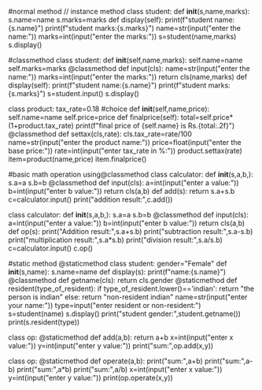 #normal method // instance method
class student:
    def __init__(s,name,marks):
        s.name=name
        s.marks=marks
    def display(self):
        print(f"student name:{s.name}")
        print(f"student marks:{s.marks}")
name=str(input("enter the name:"))
marks=int(input("enter the marks:"))
s=student(name,marks)
s.display()


#classmethod
class student:
    def __init__(self,name,marks):
        self.name=name
        self.marks=marks
    @classmethod
    def input(cls):
        name=str(input("enter the name:"))
        marks=int(input("enter the marks:"))
        return cls(name,marks)
    def display(self):
        print(f"student name:{s.name}")
        print(f"student marks:{s.marks}")
s=student.input()
s.display()



class product:
    tax_rate=0.18   #choice
    def __init__(self,name,price):
        self.name=name
        self.price=price
    def finalprice(self):
        total=self.price*(1+product.tax_rate)
        print(f"final price of {self.name} is Rs.{total:.2f}")
    @classmethod
    def settax(cls,rate):
        cls.tax_rate=rate/100
name=str(input("enter the product name:"))
price=float(input("enter the base price:"))
rate=int(input("enter tax_rate in %:"))
product.settax(rate)
item=product(name,price)
item.finalprice()



#basic math operation using@classmethod
class calculator:
    def __init__(s,a,b,):
        s.a=a
        s.b=b
    @classmethod
    def input(cls):
        a=int(input("enter a value:"))
        b=int(input("enter b value:"))
        return cls(a,b)
    def add(s):
        return s.a+s.b
c=calculator.input()
print("addition result:",c.add())



class calculator:
    def __init__(s,a,b,):
        s.a=a
        s.b=b
    @classmethod
    def input(cls):
        a=int(input("enter a value:"))
        b=int(input("enter b value:"))
        return cls(a,b)
    def op(s):
        print("Addition result:",s.a+s.b)
        print("subtraction result:",s.a-s.b)
        print("multiplication result:",s.a*s.b)
        print("division result:",s.a/s.b)
c=calculator.input()
c.op()



#static method @staticmethod
class student:
    gender="Female"
    def __init__(s,name):
        s.name=name
    def display(s):
        print(f"name:{s.name}")
    @classmethod
    def getname(cls):
        return cls.gender
    @staticmethod
    def resident(type_of_resident):
        if type_of_resident.lower()=='indian':
            return "the person is indian"
        else:
            return "non-resident indian"
name=str(input("enter your name:"))
type=input("enter resident or non-resident:")
s=student(name)
s.display()
print("student gender:",student.getname())
print(s.resident(type))   



class op:
    @staticmethod
    def add(a,b):
        return a+b
x=int(input("enter x value:"))
y=int(input("enter y value:"))
print("sum:",op.add(x,y))




class op:
    @staticmethod
    def operate(a,b):
        print("sum:",a+b)
        print("sum:",a-b)
        print("sum:",a*b)
        print("sum:",a/b)
x=int(input("enter x value:"))
y=int(input("enter y value:"))
print(op.operate(x,y))






